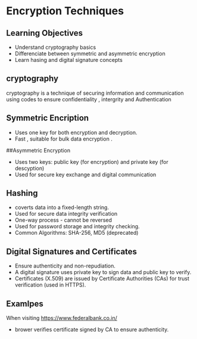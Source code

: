 # Encryption Techniques 
## Learning Objectives 
- Understand cryptography basics 
- Differenciate between symmetric and asymmetric encryption 
- Learn hasing and digital signature concepts 

## cryptography 
cryptography is a technique of securing information and communication using codes to ensure confidentiality , intergrity and Authentication

## Symmetric Encription 
- Uses one key for both encryption and decryption.
- Fast , suitable for bulk data encryption .

##Asymmetric Encryption
- Uses two keys: public key (for encryption) and private key (for descyption)
- Used for secure key exchange and digital communication 

## Hashing
- coverts data into a fixed-length string.
- Used for secure data integrity verification 
- One-way process - cannot be reversed
- Used for password storage and integrity checking.
- Common Algorithms: SHA-256, MD5 (deprecated)

## Digital Signatures and Certificates
- Ensure authenticity and non-repudiation.
- A digital signature uses private key to sign data and public key to verify.
- Certificates (X.509) are issued by Certificate Authorities (CAs) for trust verification (used in HTTPS).

## Examlpes
 When visiting https://www.federalbank.co.in/
- brower verifies certificate signed by CA to ensure authenticity.
